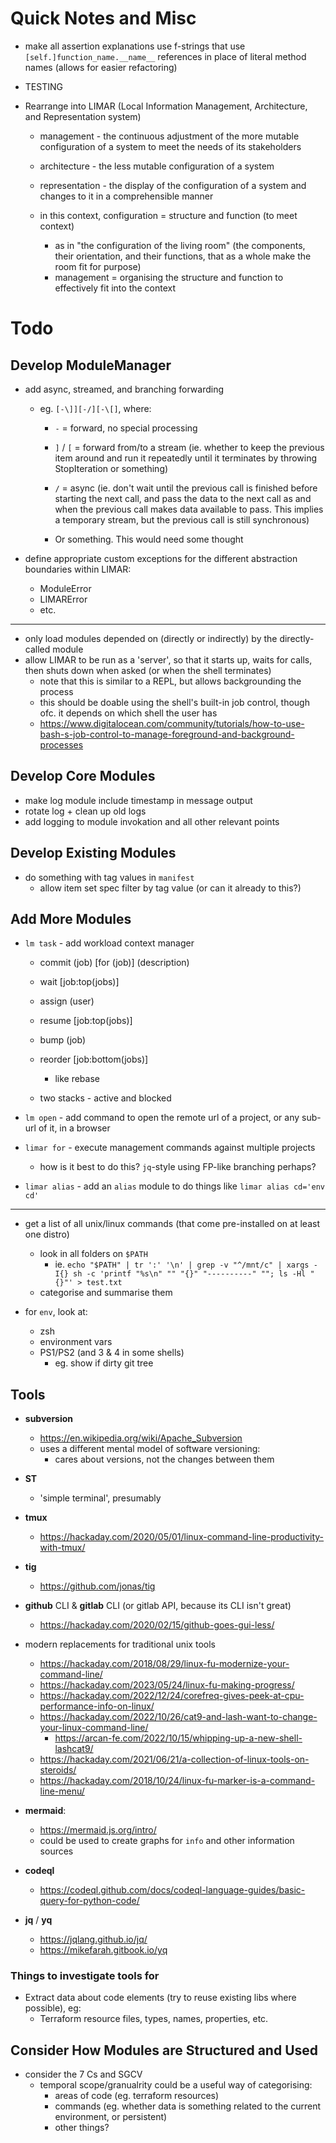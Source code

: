 # Quick Notes and Misc

- make all assertion explanations use f-strings that use `[self.]function_name.__name__` references in place of literal method names (allows for easier refactoring)
- TESTING

- Rearrange into LIMAR (Local Information Management, Architecture, and Representation system)
  - management - the continuous adjustment of the more mutable configuration of a system to meet the needs of its stakeholders
  - architecture - the less mutable configuration of a system
  - representation - the display of the configuration of a system and changes to it in a comprehensible manner

  - in this context, configuration = structure and function (to meet context)
    - as in "the configuration of the living room" (the components, their orientation, and their functions, that as a whole make the room fit for purpose)
    - management = organising the structure and function to effectively fit into the context

# Todo

## Develop ModuleManager

- add async, streamed, and branching forwarding
  - eg. `[-\]][-/][-\[]`, where:
    - `-` = forward, no special processing
    - `]` / `[` = forward from/to a stream (ie. whether to keep the previous item around and run it repeatedly until it terminates by throwing StopIteration or something)
    - `/` = async (ie. don't wait until the previous call is finished before starting the next call, and pass the data to the next call as and when the previous call makes data available to pass. This implies a temporary stream, but the previous call is still synchronous)

    - Or something. This would need some thought

- define appropriate custom exceptions for the different abstraction boundaries within LIMAR:
  - ModuleError
  - LIMARError
  - etc.

---

- only load modules depended on (directly or indirectly) by the directly-called module
- allow LIMAR to be run as a 'server', so that it starts up, waits for calls, then shuts down when asked (or when the shell terminates)
  - note that this is similar to a REPL, but allows backgrounding the process
  - this should be doable using the shell's built-in job control, though ofc. it depends on which shell the user has
  - https://www.digitalocean.com/community/tutorials/how-to-use-bash-s-job-control-to-manage-foreground-and-background-processes

## Develop Core Modules

- make log module include timestamp in message output
- rotate log + clean up old logs
- add logging to module invokation and all other relevant points

## Develop Existing Modules

- do something with tag values in `manifest`
  - allow item set spec filter by tag value (or can it already to this?)

## Add More Modules

- `lm task` - add workload context manager
  - commit (job) [for (job)] (description)
  - wait [job:top(jobs)]
  - assign (user)
  - resume [job:top(jobs)]
  - bump (job)
  - reorder [job:bottom(jobs)]
    - like rebase

  - two stacks - active and blocked

- `lm open` - add command to open the remote url of a project, or any sub-url of it, in a browser

- `limar for` - execute management commands against multiple projects
  - how is it best to do this? `jq`-style using FP-like branching perhaps?

- `limar alias` - add an `alias` module to do things like `limar alias cd='env cd'`

---

- get a list of all unix/linux commands (that come pre-installed on at least one distro)
  - look in all folders on `$PATH`
    - ie. `echo "$PATH" | tr ':' '\n' | grep -v "^/mnt/c" | xargs -I{} sh -c 'printf "%s\n" "" "{}" "----------" ""; ls -Hl "{}"' > test.txt`
  - categorise and summarise them

- for `env`, look at:
  - zsh
  - environment vars
  - PS1/PS2 (and 3 & 4 in some shells)
    - eg. show if dirty git tree

## Tools

- **subversion**
  - https://en.wikipedia.org/wiki/Apache_Subversion
  - uses a different mental model of software versioning:
    - cares about versions, not the changes between them

- **ST**
  - 'simple terminal', presumably

- **tmux**
  - https://hackaday.com/2020/05/01/linux-command-line-productivity-with-tmux/

- **tig**
  - https://github.com/jonas/tig

- **github** CLI & **gitlab** CLI (or gitlab API, because its CLI isn't great)
  - https://hackaday.com/2020/02/15/github-goes-gui-less/

- modern replacements for traditional unix tools
  - https://hackaday.com/2018/08/29/linux-fu-modernize-your-command-line/
  - https://hackaday.com/2023/05/24/linux-fu-making-progress/
  - https://hackaday.com/2022/12/24/corefreq-gives-peek-at-cpu-performance-info-on-linux/
  - https://hackaday.com/2022/10/26/cat9-and-lash-want-to-change-your-linux-command-line/
    - https://arcan-fe.com/2022/10/15/whipping-up-a-new-shell-lashcat9/
  - https://hackaday.com/2021/06/21/a-collection-of-linux-tools-on-steroids/
  - https://hackaday.com/2018/10/24/linux-fu-marker-is-a-command-line-menu/

- **mermaid**:
  - https://mermaid.js.org/intro/
  - could be used to create graphs for `info` and other information sources

- **codeql**
  - https://codeql.github.com/docs/codeql-language-guides/basic-query-for-python-code/

- **jq** / **yq**
  - https://jqlang.github.io/jq/
  - https://mikefarah.gitbook.io/yq

### Things to investigate tools for

- Extract data about code elements (try to reuse existing libs where possible), eg:
  - Terraform resource files, types, names, properties, etc.

## Consider How Modules are Structured and Used

- consider the 7 Cs and SGCV
  - temporal scope/granualrity could be a useful way of categorising:
    - areas of code (eg. terraform resources)
    - commands (eg. whether data is something related to the current environment, or persistent)
    - other things?
